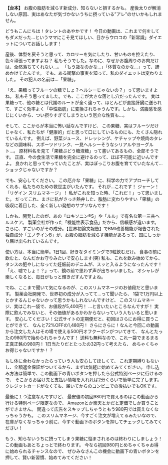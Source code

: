 **【台本】**
お腹の脂肪を減らす新成分、知らないと損するかも。
産後太りが解消しない原因、実はあなたが気づかないうちに摂っている”アレ”のせいかもしれません。

どうもこんにちは！タレントのあやかです！
今日の動画は、これまで何をしてもダメだった…というママにこそ見てほしい、目からウロコの「新常識」ダイエットについてお話しします！

産後、体型を戻そうと思って、カロリーを気にしたり、甘いものを控えたり、色々頑張ってますよね？
私もそうでした。なのに、なぜかお腹周りのお肉だけは、全然落ちてくれない…。
「もう歳なのかな…」「体質なのかな…」って、諦めかけてたんです。
でも、ある衝撃の事実を知って、私のダイエットは変わりました。
その犯人の名前は…「果糖」。

「え、果糖ってフルーツの糖でしょ？ヘルシーじゃないの？」って思いますよね。
私もそう思ってました。でも、ここが大きな落とし穴だったんです。
実は果糖って、他の糖とは代謝のルートが全く違って、ほとんどが直接肝臓に送られて、すごく効率よく「中性脂肪」に変換されちゃうんです。しかも、満腹感を感じにくいから、つい摂りすぎてしまうという厄介な性質も…。

そして、ここからが本当に怖い話なんですけど、
この果糖、実はフルーツだけじゃなく、私たちが「健康的」だと思って口にしているものにも、たくさん隠れているんです。
例えば、野菜ジュース、ドレッシング、ケチャップや焼肉のタレなどの調味料、スポーツドリンク、一見ヘルシーそうなシリアルやヨーグルト…。
原材料名を見て「果糖ぶどう糖液糖」って書いてあるもの、全部そうです。
正直、今の食生活で果糖を完全に避けるのって、ほぼ不可能に近いんですよ。
良かれと思ってやっていたことが、実はぽっこりお腹を育てていたなんて…ショックじゃないですか？

でも、安心してください。
この厄介な「果糖」に、科学の力でアプローチしてくれる、私たちのための救世主がいたんです。
それが…これです！
ジャーン！「リゲイン スリムマネージ」！
私がこれを知った時、「これだ！」って思いました。
だってこれ、まさに私がさっき熱弁した、脂肪に変わりやすい「果糖」の吸収に着目した、全く新しい発想のサプリなんです！

しかも、開発したのが、あの「ロキソニン®S」や「ルル」で有名な第一三共ヘルスケア。
製薬会社が作った「機能性表示食品」だから、信頼感が違います。
さらに、すごいのがその成分。【世界初論文報告】でBMI改善機能が報告された独自成分「エノテインB」が、お腹の脂肪を減らす機能があるって、国にしっかり届け出られているんです。

使い方は、本当に簡単。1日1回、好きなタイミングで3粒飲むだけ。
食事の前に飲むと、なんだかお守りみたいで安心します(笑)
私も、これを飲み始めてから、タンスの肥やしになってた妊娠前のデニムが、スッと入るようになったんです！
「え、嘘でしょ！？」って、鏡の前で思わず声が出ちゃいました。
オシャレが楽しくなると、毎日がもっと輝きだすんですよね。

でね、ここまで聞いて気になるのが、このスリムマネージのお値段だと思います。
製薬会社開発で、世界初の成分が入ってて…って聞いたら、
1袋で1万円以上とかするんじゃないかって思うかもしれないんですけど、
このスリムマネージ、実はこれ一袋で、お値段が5,400円！
…と言いたいところなんですが！
実際に飲んでみないと、その価値があるかわからないっていう人もいると思います。
安心してください！公式サイトの定期便だと、初回はさらにお得に買うことができて、
なんと72%OFFの1,480円！
さらにさらに！なんと今回この動画から注文した人はその場で使える500円オフクーポンがついてきて、
なんとたったの980円で始められちゃうんです！
送料も無料なので、これ一袋でまるまる正真正銘の980円！
1日当たりだとたったの32円って考えたら、
めちゃくちゃお得じゃないですか！？

もし体に合わなかったらっていう人も安心してほしくて、
これ定期縛りもないし、全額返金保証がついてるから、まずは気軽に始めてみてください。
申し込み方法は簡単で、この動画下の青いボタンを押したら公式特別ページに行けるので、
そこからお届け先と支払い情報を入れれば2分くらいで簡単に完了します。
クレジットカードがなくても、届いてからのコンビニでの後払いでもOKです。

最後に１つ注意なんですけど、
最安値の初回980円で買えるのはこの動画から行ける特別ページ限定なので、
Amazonとか楽天とかだと定価でしか買うことができません。
間違って広告をスキップしちゃうともう980円では買えなくなっちゃうかも。
このスリムマネージ、今すごく注文が増えてるみたいなので、
在庫がなくなっちゃう前に、今すぐ動画下のボタンを押してチェックしてみてください！

もう、知らないうちに摂ってしまう果糖に悩まされるのは終わりにしましょう！
この動画もあとちょっとで終わります。
今なら初回980円とめちゃくちゃお得に始められるチャンスなので、
ぜひみなさんこの機会に動画下の青いボタンを押して、賢い新習慣、始めてみてください！
